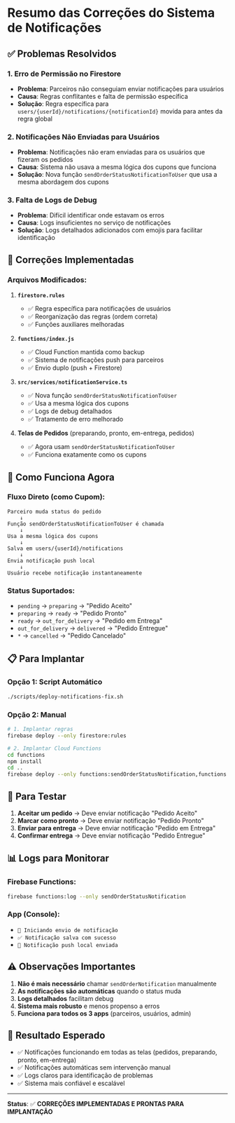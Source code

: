# Resumo das Correções do Sistema de Notificações

## ✅ Problemas Resolvidos

### 1. **Erro de Permissão no Firestore**
- **Problema**: Parceiros não conseguiam enviar notificações para usuários
- **Causa**: Regras conflitantes e falta de permissão específica
- **Solução**: Regra específica para `users/{userId}/notifications/{notificationId}` movida para antes da regra global

### 2. **Notificações Não Enviadas para Usuários**
- **Problema**: Notificações não eram enviadas para os usuários que fizeram os pedidos
- **Causa**: Sistema não usava a mesma lógica dos cupons que funciona
- **Solução**: Nova função `sendOrderStatusNotificationToUser` que usa a mesma abordagem dos cupons

### 3. **Falta de Logs de Debug**
- **Problema**: Difícil identificar onde estavam os erros
- **Causa**: Logs insuficientes no serviço de notificações
- **Solução**: Logs detalhados adicionados com emojis para facilitar identificação

## 🔧 Correções Implementadas

### Arquivos Modificados:

1. **`firestore.rules`**
   - ✅ Regra específica para notificações de usuários
   - ✅ Reorganização das regras (ordem correta)
   - ✅ Funções auxiliares melhoradas

2. **`functions/index.js`**
   - ✅ Cloud Function mantida como backup
   - ✅ Sistema de notificações push para parceiros
   - ✅ Envio duplo (push + Firestore)

3. **`src/services/notificationService.ts`**
   - ✅ Nova função `sendOrderStatusNotificationToUser`
   - ✅ Usa a mesma lógica dos cupons
   - ✅ Logs de debug detalhados
   - ✅ Tratamento de erro melhorado

4. **Telas de Pedidos** (preparando, pronto, em-entrega, pedidos)
   - ✅ Agora usam `sendOrderStatusNotificationToUser`
   - ✅ Funciona exatamente como os cupons

## 🚀 Como Funciona Agora

### Fluxo Direto (como Cupom):
```
Parceiro muda status do pedido
    ↓
Função sendOrderStatusNotificationToUser é chamada
    ↓
Usa a mesma lógica dos cupons
    ↓
Salva em users/{userId}/notifications
    ↓
Envia notificação push local
    ↓
Usuário recebe notificação instantaneamente
```

### Status Suportados:
- `pending` → `preparing` → "Pedido Aceito"
- `preparing` → `ready` → "Pedido Pronto"
- `ready` → `out_for_delivery` → "Pedido em Entrega"
- `out_for_delivery` → `delivered` → "Pedido Entregue"
- `*` → `cancelled` → "Pedido Cancelado"

## 📋 Para Implantar

### Opção 1: Script Automático
```bash
./scripts/deploy-notifications-fix.sh
```

### Opção 2: Manual
```bash
# 1. Implantar regras
firebase deploy --only firestore:rules

# 2. Implantar Cloud Functions
cd functions
npm install
cd ..
firebase deploy --only functions:sendOrderStatusNotification,functions:sendNotificationOnCreate
```

## 🧪 Para Testar

1. **Aceitar um pedido** → Deve enviar notificação "Pedido Aceito"
2. **Marcar como pronto** → Deve enviar notificação "Pedido Pronto"
3. **Enviar para entrega** → Deve enviar notificação "Pedido em Entrega"
4. **Confirmar entrega** → Deve enviar notificação "Pedido Entregue"

## 📊 Logs para Monitorar

### Firebase Functions:
```bash
firebase functions:log --only sendOrderStatusNotification
```

### App (Console):
- `🚀 Iniciando envio de notificação`
- `✅ Notificação salva com sucesso`
- `📱 Notificação push local enviada`

## ⚠️ Observações Importantes

1. **Não é mais necessário** chamar `sendOrderNotification` manualmente
2. **As notificações são automáticas** quando o status muda
3. **Logs detalhados** facilitam debug
4. **Sistema mais robusto** e menos propenso a erros
5. **Funciona para todos os 3 apps** (parceiros, usuários, admin)

## 🎯 Resultado Esperado

- ✅ Notificações funcionando em todas as telas (pedidos, preparando, pronto, em-entrega)
- ✅ Notificações automáticas sem intervenção manual
- ✅ Logs claros para identificação de problemas
- ✅ Sistema mais confiável e escalável

---

**Status**: ✅ **CORREÇÕES IMPLEMENTADAS E PRONTAS PARA IMPLANTAÇÃO** 